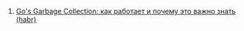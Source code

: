 1. [Go's Garbage Collection: как работает и почему это важно знать (habr)](https://habr.com/ru/companies/avito/articles/753244/)
